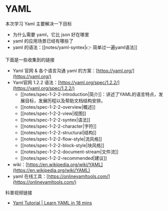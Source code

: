 # YAML

本次学习 Yaml 主要解决一下目标

* 为什么需要 yaml，它比 json 好在哪里
* yaml 的应用场景已经有哪些了
* yaml 的语法：[[notes/yaml-syntex|👉 简单过一遍yaml语法]]

下面是一些收集到的链接

* Yaml 官网 & 各个语言沟通 yaml 的方案：[https://yaml.org/](https://yaml.org/)
* Yaml官网 1.2.2 语法：[https://yaml.org/spec/1.2.2/](https://yaml.org/spec/1.2.2/)
	* [[notes/spec-1-2-2-introduction|简介]]：讲述了YAML的语言特点，发展目标，发展历程以及帮助文档结构安排。
	* [[notes/spec-1-2-2-overview|概述]]
	* [[notes/spec-1-2-2-view|视图]]
	* [[notes/spec-1-2-2-syntex|语法]]
	* [[notes/spec-1-2-2-character|字符]]
	* [[notes/spec-1-2-2-structural|结构]]
	* [[notes/spec-1-2-2-flow-style|流风格]]
	* [[notes/spec-1-2-2-block-style|块风格]]
	* [[notes/spec-1-2-2-document-stream|文件流]]
	* [[notes/spec-1-2-2-recommended|建议]]
* wiki：[https://en.wikipedia.org/wiki/YAML](https://en.wikipedia.org/wiki/YAML)
* yaml 在线工具：[https://onlineyamltools.com/](https://onlineyamltools.com/)

科普视频链接

* [Yaml Tutorial | Learn YAML in 18 mins](https://www.youtube.com/watch?v=1uFVr15xDGg)
